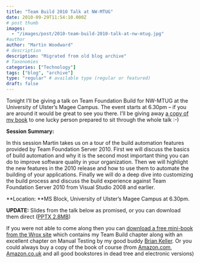```yaml
---
title: "Team Build 2010 Talk at NW-MTUG"
date: 2010-09-29T11:54:10.000Z
# post thumb
images:
  - "/images/post/2010-team-build-2010-talk-at-nw-mtug.jpg"
#author
author: "Martin Woodward"
# description
description: "Migrated from old blog archive"
# Taxonomies
categories: ["Technology"]
tags: ["blog", "archive"]
type: "regular" # available type (regular or featured)
draft: false
---
```


Tonight I’ll be giving a talk on Team Foundation Build for NW-MTUG at the University of Ulster’s Magee Campus.  The event starts at 6.30pm – if you are around it would be great to see you there.  I’ll be giving away [a copy of my book](http://amzn.to/bXPvaz) to one lucky person prepared to sit through the whole talk :-)  

**Session Summary:**  

In this session Martin takes us on a tour of the build automation features provided by Team Foundation Server 2010.  First we will discuss the basics of build automation and why it is the second most important thing you can do to improve software quality in your organization.  Then we will highlight the new features in the 2010 release and how to use them to automate the building of your applications.  Finally we will do a deep dive into customizing the build process and discuss the build experience against Team Foundation Server 2010 from Visual Studio 2008 and earlier.  

**Location: **MS Block, University of Ulster’s Magee Campus at 6.30pm.   

**UPDATE:** Slides from the talk below as promised, or you can download them direct ([PPTX 2.8MB](http://cid-c7a08ae2600d197a.office.live.com/view.aspx/talks/MTUG/TeamBuild2010.pptx))   

If you were not able to come along then you can [download a free mini-book from the Wrox site](http://tinyurl.com/vs2010alm) which contains my Team Build chapter along with an excellent chapter on Manual Testing by my good buddy [Brian Keller](http://blogs.msdn.com/b/briankel/).  Or you could always buy a copy of the book of course (from [Amazon.com](http://www.amazon.com/gp/product/0470484268?ie=UTF8&tag=woodweb03-20&linkCode=as2&camp=1789&creative=390957&creativeASIN=0470484268), [Amazon.co.uk](http://www.amazon.co.uk/gp/product/0470484268?ie=UTF8&tag=woodwardwebcom&linkCode=as2&camp=1634&creative=19450&creativeASIN=0470484268) and all good bookstores in dead tree and electronic versions)